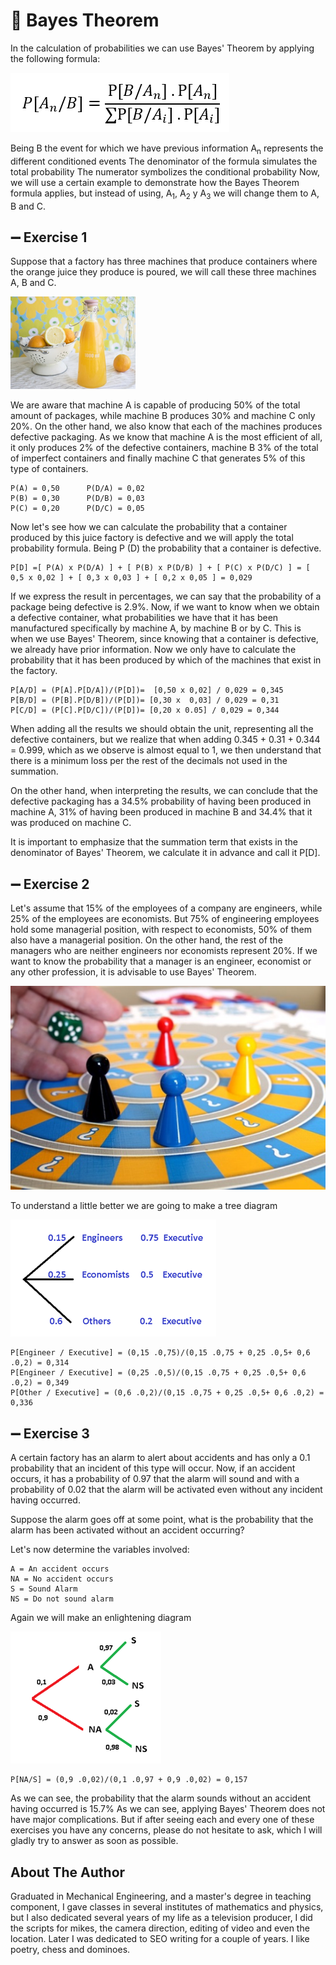 # 🥠 Bayes Theorem

In the calculation of probabilities we can use Bayes' Theorem by applying the following formula:

![formula](_static/images/bayes/formula.png)

Being B the event for which we have previous information
A<sub>n</sub>  represents the different conditioned events
The denominator of the formula simulates the total probability
The numerator symbolizes the conditional probability
Now, we will use a certain example to demonstrate how the Bayes Theorem formula applies, but instead of using, A<sub>1</sub>, A<sub>2</sub>  y A<sub>3</sub>  we will change them to A, B and C.

## ➖ Exercise 1

Suppose that a factory has three machines that produce containers where the orange juice they produce is poured, we will call these three machines A, B and C.

![photo](_static/images/bayes/photo.png)

We are aware that machine A is capable of producing 50% of the total amount of packages, while machine B produces 30% and machine C only 20%. On the other hand, we also know that each of the machines produces defective packaging. As we know that machine A is the most efficient of all, it only produces 2% of the defective containers, machine B 3% of the total of imperfect containers and finally machine C that generates 5% of this type of containers.

```
P(A) = 0,50      P(D/A) = 0,02
P(B) = 0,30      P(D/B) = 0,03
P(C) = 0,20      P(D/C) = 0,05
```

Now let's see how we can calculate the probability that a container produced by this juice factory is defective and we will apply the total probability formula. Being P (D) the probability that a container is defective.

```
P[D] =[ P(A) x P(D/A) ] + [ P(B) x P(D/B) ] + [ P(C) x P(D/C) ] = [ 0,5 x 0,02 ] + [ 0,3 x 0,03 ] + [ 0,2 x 0,05 ] = 0,029
```

If we express the result in percentages, we can say that the probability of a package being defective is 2.9%.
Now, if we want to know when we obtain a defective container, what probabilities we have that it has been manufactured specifically by machine A, by machine B or by C.
This is when we use Bayes' Theorem, since knowing that a container is defective, we already have prior information. Now we only have to calculate the probability that it has been produced by which of the machines that exist in the factory.

```
P[A/D] = (P[A].P[D/A])/(P[D])=  [0,50 x 0,02] / 0,029 = 0,345
P[B/D] = (P[B].P[D/B])/(P[D])= [0,30 x  0,03] / 0,029 = 0,31
P[C/D] = (P[C].P[D/C])/(P[D])= [0,20 x 0.05] / 0,029 = 0,344
```

When adding all the results we should obtain the unit, representing all the defective containers, but we realize that when adding 0.345 + 0.31 + 0.344 = 0.999, which as we observe is almost equal to 1, we then understand that there is a minimum loss per the rest of the decimals not used in the summation.

On the other hand, when interpreting the results, we can conclude that the defective packaging has a 34.5% probability of having been produced in machine A, 31% of having been produced in machine B and 34.4% that it was produced on machine C.

It is important to emphasize that the summation term that exists in the denominator of Bayes' Theorem, we calculate it in advance and call it P[D].

## ➖ Exercise 2

Let's assume that 15% of the employees of a company are engineers, while 25% of the employees are economists. But 75% of engineering employees hold some managerial position, with respect to economists, 50% of them also have a managerial position. On the other hand, the rest of the managers who are neither engineers nor economists represent 20%. If we want to know the probability that a manager is an engineer, economist or any other profession, it is advisable to use Bayes' Theorem.

![photo2](_static/images/bayes/photo2.png)

To understand a little better we are going to make a tree diagram

![photo3](_static/images/bayes/photo3.png)

```
P[Engineer / Executive] = (0,15 .0,75)/(0,15 .0,75 + 0,25 .0,5+ 0,6 .0,2) = 0,314
P[Engineer / Executive] = (0,25 .0,5)/(0,15 .0,75 + 0,25 .0,5+ 0,6 .0,2) = 0,349
P[Other / Executive] = (0,6 .0,2)/(0,15 .0,75 + 0,25 .0,5+ 0,6 .0,2) = 0,336
```

## ➖ Exercise 3

A certain factory has an alarm to alert about accidents and has only a 0.1 probability that an incident of this type will occur. Now, if an accident occurs, it has a probability of 0.97 that the alarm will sound and with a probability of 0.02 that the alarm will be activated even without any incident having occurred.

Suppose the alarm goes off at some point, what is the probability that the alarm has been activated without an accident occurring?

Let's now determine the variables involved:

```
A = An accident occurs
NA = No accident occurs
S = Sound Alarm
NS = Do not sound alarm
```

Again we will make an enlightening diagram

![photo4](_static/images/bayes/photo4.png)

```
P[NA/S] = (0,9 .0,02)/(0,1 .0,97 + 0,9 .0,02) = 0,157
```

As we can see, the probability that the alarm sounds without an accident having occurred is 15.7%
As we can see, applying Bayes' Theorem does not have major complications. But if after seeing each and every one of these exercises you have any concerns, please do not hesitate to ask, which I will gladly try to answer as soon as possible.

## About The Author

Graduated in Mechanical Engineering, and a master's degree in teaching component,
I gave classes in several institutes of mathematics and physics, but I also
dedicated several years of my life as a television producer, I did the scripts
for mikes, the camera direction, editing of video and even the location. Later
I was dedicated to SEO writing for a couple of years. I like poetry, chess
and dominoes.
